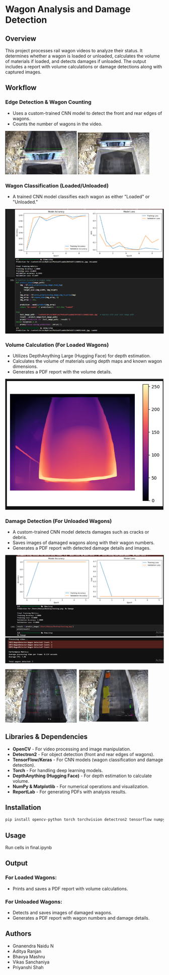 # Wagon Analysis and Damage Detection

## Overview
This project processes rail wagon videos to analyze their status. It determines whether a wagon is loaded or unloaded, calculates the volume of materials if loaded, and detects damages if unloaded. The output includes a report with volume calculations or damage detections along with captured images.

## Workflow

### Edge Detection & Wagon Counting
- Uses a custom-trained CNN model to detect the front and rear edges of wagons.
- Counts the number of wagons in the video.

<p float="left">
  <img src="images/1.webp" width="45%" />
  <img src="images/2.webp" width="45%" />
</p>

### Wagon Classification (Loaded/Unloaded)
- A trained CNN model classifies each wagon as either "Loaded" or "Unloaded."

![](images/7.webp)

### Volume Calculation (For Loaded Wagons)
- Utilizes DepthAnything Large (Hugging Face) for depth estimation.
- Calculates the volume of materials using depth maps and known wagon dimensions.
- Generates a PDF report with the volume details.

![](images/6.webp)

### Damage Detection (For Unloaded Wagons)
- A custom-trained CNN model detects damages such as cracks or debris.
- Saves images of damaged wagons along with their wagon numbers.
- Generates a PDF report with detected damage details and images.

![](images/3.webp)
![](images/4.webp)

<p float="left">
  <img src="images/9.webp" width="45%" />
  <img src="images/8.webp" width="45%" />
</p>

## Libraries & Dependencies
- **OpenCV** - For video processing and image manipulation.
- **Detectron2** - For object detection (front and rear edges of wagons).
- **TensorFlow/Keras** - For CNN models (wagon classification and damage detection).
- **Torch** - For handling deep learning models.
- **DepthAnything (Hugging Face)** - For depth estimation to calculate volume.
- **NumPy & Matplotlib** - For numerical operations and visualization.
- **ReportLab** - For generating PDFs with analysis results.

## Installation
```sh
pip install opencv-python torch torchvision detectron2 tensorflow numpy matplotlib reportlab
```

## Usage
Run cells in final.ipynb

## Output
### For Loaded Wagons:
- Prints and saves a PDF report with volume calculations.

### For Unloaded Wagons:
- Detects and saves images of damaged wagons.
- Generates a PDF report with wagon numbers and damage details.

## Authors
- Gnanendra Naidu N
- Aditya Ranjan
- Bhavya Mashru
- Vikas Sanchaniya
- Priyanshi Shah
